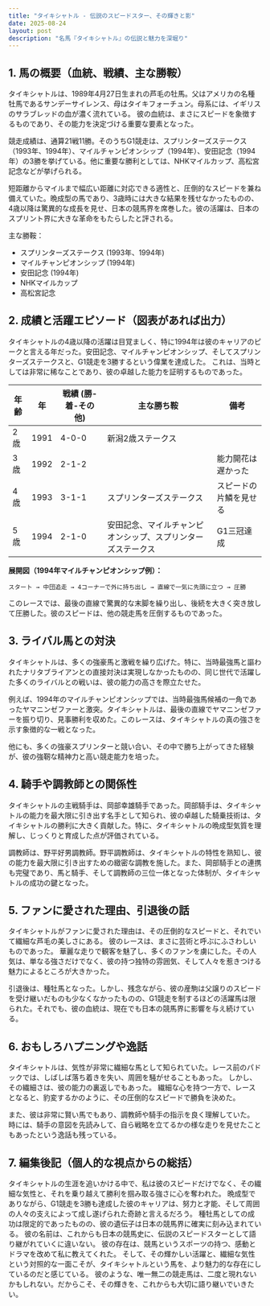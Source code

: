 ```yaml
---
title: "タイキシャトル - 伝説のスピードスター、その輝きと影"
date: 2025-08-24
layout: post
description: "名馬『タイキシャトル』の伝説と魅力を深堀り"
---
```


## 1. 馬の概要（血統、戦績、主な勝鞍）

タイキシャトルは、1989年4月27日生まれの芦毛の牡馬。父はアメリカの名種牡馬であるサンデーサイレンス、母はタイキフォーチュン。母系には、イギリスのサラブレッドの血が濃く流れている。  彼の血統は、まさにスピードを象徴するものであり、その能力を決定づける重要な要素となった。

競走成績は、通算21戦11勝。そのうちG1競走は、スプリンターズステークス（1993年、1994年）、マイルチャンピオンシップ（1994年）、安田記念（1994年）の3勝を挙げている。他に重要な勝利としては、NHKマイルカップ、高松宮記念などが挙げられる。

短距離からマイルまで幅広い距離に対応できる適性と、圧倒的なスピードを兼ね備えていた。晩成型の馬であり、3歳時には大きな結果を残せなかったものの、4歳以降は驚異的な成長を見せ、日本の競馬界を席巻した。彼の活躍は、日本のスプリント界に大きな革命をもたらしたと評される。

主な勝鞍：
* スプリンターズステークス (1993年、1994年)
* マイルチャンピオンシップ (1994年)
* 安田記念 (1994年)
* NHKマイルカップ
* 高松宮記念


## 2. 成績と活躍エピソード（図表があれば出力）

タイキシャトルの4歳以降の活躍は目覚ましく、特に1994年は彼のキャリアのピークと言える年だった。安田記念、マイルチャンピオンシップ、そしてスプリンターズステークスと、G1競走を3勝するという偉業を達成した。  これは、当時としては非常に稀なことであり、彼の卓越した能力を証明するものであった。

| 年齢 | 年 | 戦績 (勝-着-その他) | 主な勝ち鞍 | 備考 |
|---|---|---|---|---|
| 2歳 | 1991 | 4-0-0 | 新潟2歳ステークス |  |
| 3歳 | 1992 | 2-1-2 |  | 能力開花は遅かった |
| 4歳 | 1993 | 3-1-1 | スプリンターズステークス | スピードの片鱗を見せる |
| 5歳 | 1994 | 2-1-0 | 安田記念、マイルチャンピオンシップ、スプリンターズステークス | G1三冠達成 |

**展開図（1994年マイルチャンピオンシップ例）：**

```
スタート → 中団追走 → 4コーナーで外に持ち出し → 直線で一気に先頭に立つ → 圧勝
```
このレースでは、最後の直線で驚異的な末脚を繰り出し、後続を大きく突き放して圧勝した。彼のスピードは、他の競走馬を圧倒するものであった。


## 3. ライバル馬との対決

タイキシャトルは、多くの強豪馬と激戦を繰り広げた。特に、当時最強馬と謳われたナリタブライアンとの直接対決は実現しなかったものの、同じ世代で活躍した多くのライバルとの戦いは、彼の能力の高さを際立たせた。

例えば、1994年のマイルチャンピオンシップでは、当時最強馬候補の一角であったヤマニンゼファーと激突。タイキシャトルは、最後の直線でヤマニンゼファーを振り切り、見事勝利を収めた。このレースは、タイキシャトルの真の強さを示す象徴的な一戦となった。

他にも、多くの強豪スプリンターと競い合い、その中で勝ち上がってきた経験が、彼の強靭な精神力と高い競走能力を培った。


## 4. 騎手や調教師との関係性

タイキシャトルの主戦騎手は、岡部幸雄騎手であった。岡部騎手は、タイキシャトルの能力を最大限に引き出す名手として知られ、彼の卓越した騎乗技術は、タイキシャトルの勝利に大きく貢献した。特に、タイキシャトルの晩成型気質を理解し、じっくりと育成した点が評価されている。

調教師は、野平好男調教師。野平調教師は、タイキシャトルの特性を熟知し、彼の能力を最大限に引き出すための緻密な調教を施した。また、岡部騎手との連携も完璧であり、馬と騎手、そして調教師の三位一体となった体制が、タイキシャトルの成功の鍵となった。


## 5. ファンに愛された理由、引退後の話

タイキシャトルがファンに愛された理由は、その圧倒的なスピードと、それでいて繊細な芦毛の美しさにある。  彼のレースは、まさに芸術と呼ぶにふさわしいものであった。  華麗な走りで観客を魅了し、多くのファンを虜にした。その人気は、単なる強さだけでなく、彼の持つ独特の雰囲気、そして人々を惹きつける魅力によるところが大きかった。

引退後は、種牡馬となった。しかし、残念ながら、彼の産駒は父譲りのスピードを受け継いだものも少なくなかったものの、G1競走を制するほどの活躍馬は限られた。それでも、彼の血統は、現在でも日本の競馬界に影響を与え続けている。


## 6. おもしろハプニングや逸話

タイキシャトルは、気性が非常に繊細な馬として知られていた。レース前のパドックでは、しばしば落ち着きを失い、周囲を騒がせることもあった。  しかし、その繊細さは、彼の能力の裏返しでもあった。  繊細な心を持つ一方で、レースとなると、豹変するかのように、その圧倒的なスピードで勝負を決めた。

また、彼は非常に賢い馬でもあり、調教師や騎手の指示を良く理解していた。  時には、騎手の意図を先読みして、自ら戦略を立てるかの様な走りを見せたこともあったという逸話も残っている。


## 7. 編集後記（個人的な視点からの総括）

タイキシャトルの生涯を追いかける中で、私は彼のスピードだけでなく、その繊細な気性と、それを乗り越えて勝利を掴み取る強さに心を奪われた。  晩成型でありながら、G1競走を3勝も達成した彼のキャリアは、努力と才能、そして周囲の人々の支えによって成し遂げられた奇跡と言えるだろう。  種牡馬としての成功は限定的であったものの、彼の遺伝子は日本の競馬界に確実に刻み込まれている。  彼の名前は、これからも日本の競馬史に、伝説のスピードスターとして語り継がれていくに違いない。  彼の存在は、競馬というスポーツの持つ、感動とドラマを改めて私に教えてくれた。  そして、その輝かしい活躍と、繊細な気性という対照的な一面こそが、タイキシャトルという馬を、より魅力的な存在にしているのだと感じている。  彼のような、唯一無二の競走馬は、二度と現れないかもしれない。だからこそ、その輝きを、これからも大切に語り継いでいきたい。
